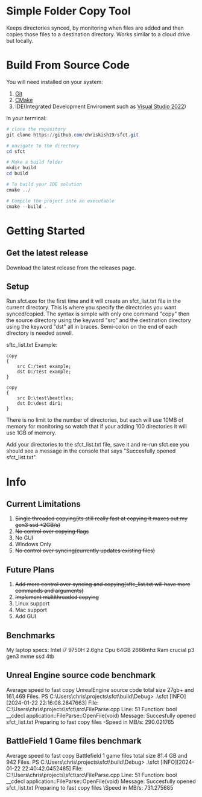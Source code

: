 # Simple Folder Copy Tool
Keeps directories synced, by monitoring when files are added and then copies those files to a destination directory. Works similar to a cloud drive but locally.

# Build From Source Code
You will need installed on your system:
1. [Git](https://git-scm.com/download/win)
2. [CMake](https://cmake.org/)
3. IDE(Integrated Development Enviroment such as [Visual Studio 2022](https://visualstudio.microsoft.com/vs/community/))

In your terminal:
```powershell
# clone the repository
git clone https://github.com/chriskish19/sfct.git

# navigate to the directory
cd sfct

# Make a build folder
mkdir build
cd build

# To build your IDE solution
cmake ../

# Compile the project into an executable
cmake --build .
```

# Getting Started
## Get the latest release
Download the latest release from the releases page.

## Setup
Run sfct.exe for the first time and it will create an sfct_list.txt file in the current directory. This is where you specify the directories you want synced/copied.
The syntax is simple with only one command "copy" then the source directory using the keyword "src" and the destination directory using the keyword "dst" all in braces. 
Semi-colon on the end of each directory is needed aswell.

sftc_list.txt Example:
```
copy
{
    src C:/test example;
    dst D:/test example;
}

copy
{
    src D:\test\beattles;
    dst D:\dest dir1;
}

```

There is no limit to the number of directories, but each will use 10MB of memory for monitoring so watch that if your adding 100 directories it will use 1GB of memory.

Add your directories to the sfct_list.txt file, save it and re-run sfct.exe you should see a message in the console that says "Succesfully opened sfct_list.txt".

# Info
## Current Limitations
1. ~~Single threaded copying(its still really fast at copying it maxes out my gen3 ssd +2GB/s)~~
2. ~~No control over copying flags~~
3. No GUI
4. Windows Only
5. ~~No control over syncing(currently updates existing files)~~


## Future Plans
1. ~~Add more control over syncing and copying(sftc_list.txt will have more commands and arguments)~~
2. ~~Implement multithreaded copying~~
3. Linux support
4. Mac support
5. Add GUI

## Benchmarks
My laptop specs:
Intel i7 9750H 2.6ghz Cpu
64GB 2666mhz Ram
crucial p3 gen3 nvme ssd 4tb

## Unreal Engine source code benchmark
Average speed to fast copy UnrealEngine source code total size 27gb+ and 161,469 Files.
PS C:\Users\chris\projects\sfct\build\Debug> .\sfct
[INFO][2024-01-22 22:16:08.2847663] File: C:\Users\chris\projects\sfct\src\FileParse.cpp Line: 51 Function: bool __cdecl application::FileParse::OpenFile(void) Message: Succesfully opened sfct_list.txt
Preparing to fast copy files
-Speed in MB/s: 290.021765

## BattleField 1 Game files benchmark
Average speed to fast copy Battlefield 1 game files total size 81.4 GB and 942 Files.
PS C:\Users\chris\projects\sfct\build\Debug> .\sfct
[INFO][2024-01-22 22:40:42.0452485] File: C:\Users\chris\projects\sfct\src\FileParse.cpp Line: 51 Function: bool __cdecl application::FileParse::OpenFile(void) Message: Succesfully opened sfct_list.txt
Preparing to fast copy files
\Speed in MB/s: 731.275685
